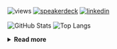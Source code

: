 ![views](https://komarev.com/ghpvc/?username=chck&color=blueviolet)
[![speakerdeck](https://img.shields.io/badge/Speaker_Deck-chck-8a2be2?style=flat-square&logo=speaker-deck)](https://speakerdeck.com/chck)
[![linkedin](https://img.shields.io/badge/LinkedIn-chck-8a2be2?style=flat-square&logo=linkedin)](https://www.linkedin.com/in/chck/)

<p align="left"> 
  <img alt="GitHub Stats" align="center" height="150" src="https://github-readme-stats-nine-umber-51.vercel.app/api?username=chck&count_private=true&show_icons=true&hide_title=true&theme=buefy" />
  <img alt="Top Langs" align="center" height="150" src="https://github-readme-stats-nine-umber-51.vercel.app/api/top-langs/?username=chck&layout=compact&count_private=true&show_icons=true&hide_title=true&theme=buefy" />
</p>

<details>
  <summary><b>Read more</b></summary>
  <br>

  <!--START_SECTION:waka-->
**🐱 My GitHub Data** 

> 📦 76.9 kB Used in GitHub's Storage 
 > 
> 🏆 8 Contributions in the Year 2024
 > 
> 💼 Opted to Hire
 > 
> 📜 134 Public Repositories 
 > 
> 🔑 19 Private Repositories 
 > 
**I'm a Night 🦉** 

```text
🌞 Morning                1323 commits        ████░░░░░░░░░░░░░░░░░░░░░   15.96 % 
🌆 Daytime                2151 commits        ██████░░░░░░░░░░░░░░░░░░░   25.94 % 
🌃 Evening                2278 commits        ███████░░░░░░░░░░░░░░░░░░   27.47 % 
🌙 Night                  2540 commits        ████████░░░░░░░░░░░░░░░░░   30.63 % 
```
📅 **I'm Most Productive on Monday** 

```text
Monday                   1803 commits        █████░░░░░░░░░░░░░░░░░░░░   21.74 % 
Tuesday                  1695 commits        █████░░░░░░░░░░░░░░░░░░░░   20.44 % 
Wednesday                1167 commits        ████░░░░░░░░░░░░░░░░░░░░░   14.07 % 
Thursday                 1563 commits        █████░░░░░░░░░░░░░░░░░░░░   18.85 % 
Friday                   861 commits         ███░░░░░░░░░░░░░░░░░░░░░░   10.38 % 
Saturday                 404 commits         █░░░░░░░░░░░░░░░░░░░░░░░░   04.87 % 
Sunday                   799 commits         ██░░░░░░░░░░░░░░░░░░░░░░░   09.64 % 
```


📊 **This Week I Spent My Time On** 

```text
💬 Programming Languages: 
Other                    13 hrs 4 mins       ████████████████████░░░░░   81.93 % 
Python                   50 mins             █░░░░░░░░░░░░░░░░░░░░░░░░   05.25 % 
TOML                     38 mins             █░░░░░░░░░░░░░░░░░░░░░░░░   03.99 % 
Markdown                 37 mins             █░░░░░░░░░░░░░░░░░░░░░░░░   03.94 % 
YAML                     20 mins             █░░░░░░░░░░░░░░░░░░░░░░░░   02.17 % 

🔥 Editors: 
Chrome                   13 hrs 4 mins       ████████████████████░░░░░   81.93 % 
PyCharm                  2 hrs 36 mins       ████░░░░░░░░░░░░░░░░░░░░░   16.38 % 
Neovim                   8 mins              ░░░░░░░░░░░░░░░░░░░░░░░░░   00.92 % 
Obsidian                 7 mins              ░░░░░░░░░░░░░░░░░░░░░░░░░   00.77 % 
```

**I Mostly Code in Python** 

```text
Python                   41 repos            ████████░░░░░░░░░░░░░░░░░   32.28 % 
Jupyter Notebook         21 repos            ████░░░░░░░░░░░░░░░░░░░░░   16.54 % 
Rust                     7 repos             █░░░░░░░░░░░░░░░░░░░░░░░░   05.51 % 
Shell                    3 repos             █░░░░░░░░░░░░░░░░░░░░░░░░   02.36 % 
Astro                    1 repo              ░░░░░░░░░░░░░░░░░░░░░░░░░   00.79 % 
```



**Timeline**

![Lines of Code chart](https://raw.githubusercontent.com/chck/chck/main/assets/bar_graph.png)


 Last Updated on 2024-01-09 01:27 UTC
<!--END_SECTION:waka-->
</details>

